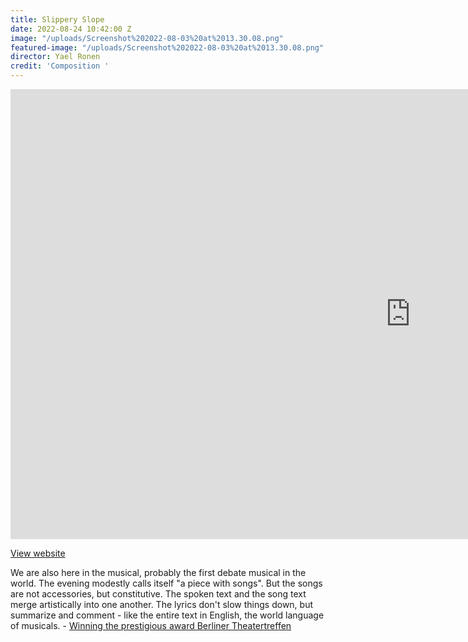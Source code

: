 ```yaml
---
title: Slippery Slope
date: 2022-08-24 10:42:00 Z
image: "/uploads/Screenshot%202022-08-03%20at%2013.30.08.png"
featured-image: "/uploads/Screenshot%202022-08-03%20at%2013.30.08.png"
director: Yael Ronen
credit: 'Composition '
---
```


<div class="responsive-embed  widescreen">
<iframe width="1280" height="720" src="https://youtu.be/iLYruCbdEJs?rel=0&amp;showinfo=0" frameborder="0" allowfullscreen></iframe>
</div>

[View website](https://www.gorki.de/en/slippery-slope)

We are also here in the musical, probably the first debate musical in the world. The evening modestly calls itself "a piece with songs". But the songs are not accessories, but constitutive. The spoken text and the song text merge artistically into one another. The lyrics don't slow things down, but summarize and comment - like the entire text in English, the world language of musicals. - [Winning the prestigious award Berliner Theatertreffen ](https://www.berlinerfestspiele.de/de/berliner-festspiele/programm/bfs-gesamtprogramm/programmdetail_379221.html) 